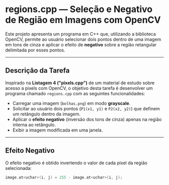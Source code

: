 # regions.cpp — Seleção e Negativo de Região em Imagens com OpenCV

Este projeto apresenta um programa em C++ que, utilizando a biblioteca OpenCV, permite ao usuário selecionar dois pontos dentro de uma imagem em tons de cinza e aplicar o efeito de **negativo** sobre a região retangular delimitada por esses pontos.

---

## Descrição da Tarefa

Inspirado na **Listagem 4 ("pixels.cpp")** de um material de estudo sobre acesso a pixels com OpenCV, o objetivo desta tarefa é desenvolver um programa chamado `regions.cpp` com as seguintes funcionalidades:

- Carregar uma imagem (`bolhas.png`) em modo **grayscale**.
- Solicitar ao usuário dois pontos (`P1(x1, y1)` e `P2(x2, y2)`) que definem um retângulo dentro da imagem.
- Aplicar o **efeito negativo** (inversão dos tons de cinza) apenas na região interna ao retângulo.
- Exibir a imagem modificada em uma janela.

---

## Efeito Negativo

O efeito negativo é obtido invertendo o valor de cada pixel da região selecionada:

```cpp
image.at<uchar>(i, j) = 255 - image.at<uchar>(i, j);
